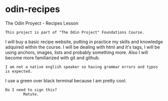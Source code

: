 # odin-recipes
The Odin Proyect - Recipes Lesson

	This project is part of "The Odin Project" Foundations Course.
I will buy a basic recipe website, putting in practice my skills and knowledge adquired within
the course. I will be dealing with html and it's tags, I will be using anchors, images, lists 
and probably something more.
Also I will become more familiarized  with git and github.

	I am not a native english speaker so having grammar errors and typos is expected.
I use a green over black terminal because I am pretty cool.

	Do I need to sign this?
			Matute.
